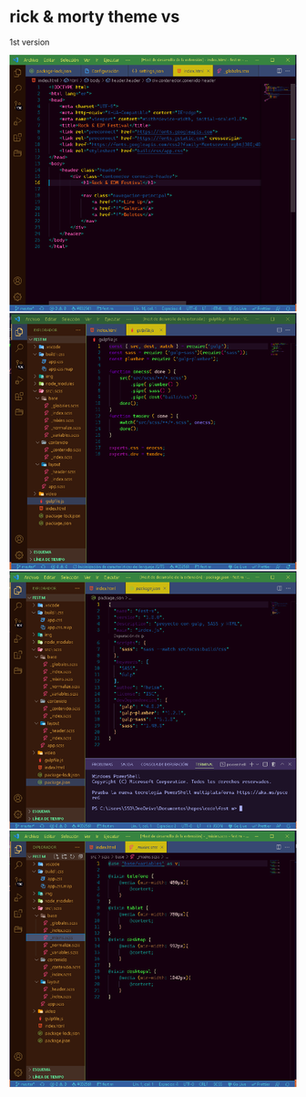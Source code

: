 # rick & morty theme vs

1st version

![Alt text](imgs/html.PNG "html")
![Alt text](imgs/js.PNG "js")
![Alt text](imgs/json.PNG "json")
![Alt text](imgs/scss.PNG "scss")